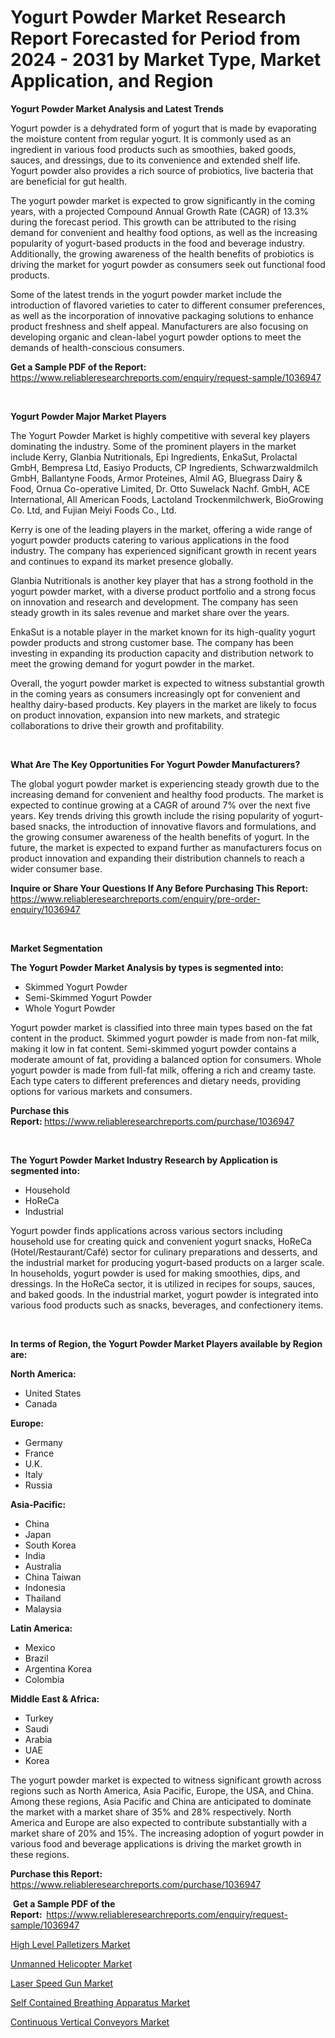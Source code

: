 <p><h1>Yogurt Powder Market Research Report Forecasted for Period from 2024 -  2031 by Market Type, Market Application, and Region</h1></p><p><strong>Yogurt Powder Market Analysis and Latest Trends</strong></p>
<p><p>Yogurt powder is a dehydrated form of yogurt that is made by evaporating the moisture content from regular yogurt. It is commonly used as an ingredient in various food products such as smoothies, baked goods, sauces, and dressings, due to its convenience and extended shelf life. Yogurt powder also provides a rich source of probiotics, live bacteria that are beneficial for gut health.</p><p>The yogurt powder market is expected to grow significantly in the coming years, with a projected Compound Annual Growth Rate (CAGR) of 13.3% during the forecast period. This growth can be attributed to the rising demand for convenient and healthy food options, as well as the increasing popularity of yogurt-based products in the food and beverage industry. Additionally, the growing awareness of the health benefits of probiotics is driving the market for yogurt powder as consumers seek out functional food products.</p><p>Some of the latest trends in the yogurt powder market include the introduction of flavored varieties to cater to different consumer preferences, as well as the incorporation of innovative packaging solutions to enhance product freshness and shelf appeal. Manufacturers are also focusing on developing organic and clean-label yogurt powder options to meet the demands of health-conscious consumers.</p></p>
<p><strong>Get a Sample PDF of the Report:&nbsp;</strong> <a href="https://www.reliableresearchreports.com/enquiry/request-sample/1036947">https://www.reliableresearchreports.com/enquiry/request-sample/1036947</a></p>
<p>&nbsp;</p>
<p><strong>Yogurt Powder Major Market Players</strong></p>
<p><p>The Yogurt Powder Market is highly competitive with several key players dominating the industry. Some of the prominent players in the market include Kerry, Glanbia Nutritionals, Epi Ingredients, EnkaSut, Prolactal GmbH, Bempresa Ltd, Easiyo Products, CP Ingredients, Schwarzwaldmilch GmbH, Ballantyne Foods, Armor Proteines, Almil AG, Bluegrass Dairy & Food, Ornua Co-operative Limited, Dr. Otto Suwelack Nachf. GmbH, ACE International, All American Foods, Lactoland Trockenmilchwerk, BioGrowing Co. Ltd, and Fujian Meiyi Foods Co., Ltd.</p><p>Kerry is one of the leading players in the market, offering a wide range of yogurt powder products catering to various applications in the food industry. The company has experienced significant growth in recent years and continues to expand its market presence globally.</p><p>Glanbia Nutritionals is another key player that has a strong foothold in the yogurt powder market, with a diverse product portfolio and a strong focus on innovation and research and development. The company has seen steady growth in its sales revenue and market share over the years.</p><p>EnkaSut is a notable player in the market known for its high-quality yogurt powder products and strong customer base. The company has been investing in expanding its production capacity and distribution network to meet the growing demand for yogurt powder in the market.</p><p>Overall, the yogurt powder market is expected to witness substantial growth in the coming years as consumers increasingly opt for convenient and healthy dairy-based products. Key players in the market are likely to focus on product innovation, expansion into new markets, and strategic collaborations to drive their growth and profitability.</p></p>
<p>&nbsp;</p>
<p><strong>What Are The Key Opportunities For Yogurt Powder Manufacturers?</strong></p>
<p><p>The global yogurt powder market is experiencing steady growth due to the increasing demand for convenient and healthy food products. The market is expected to continue growing at a CAGR of around 7% over the next five years. Key trends driving this growth include the rising popularity of yogurt-based snacks, the introduction of innovative flavors and formulations, and the growing consumer awareness of the health benefits of yogurt. In the future, the market is expected to expand further as manufacturers focus on product innovation and expanding their distribution channels to reach a wider consumer base.</p></p>
<p><strong>Inquire or Share Your Questions If Any Before Purchasing This Report:</strong> <a href="https://www.reliableresearchreports.com/enquiry/pre-order-enquiry/1036947">https://www.reliableresearchreports.com/enquiry/pre-order-enquiry/1036947</a></p>
<p>&nbsp;</p>
<p><strong>Market Segmentation</strong></p>
<p><strong>The Yogurt Powder Market Analysis by types is segmented into:</strong></p>
<p><ul><li>Skimmed Yogurt Powder</li><li>Semi-Skimmed Yogurt Powder</li><li>Whole Yogurt Powder</li></ul></p>
<p><p>Yogurt powder market is classified into three main types based on the fat content in the product. Skimmed yogurt powder is made from non-fat milk, making it low in fat content. Semi-skimmed yogurt powder contains a moderate amount of fat, providing a balanced option for consumers. Whole yogurt powder is made from full-fat milk, offering a rich and creamy taste. Each type caters to different preferences and dietary needs, providing options for various markets and consumers.</p></p>
<p><strong>Purchase this Report:&nbsp;</strong><a href="https://www.reliableresearchreports.com/purchase/1036947">https://www.reliableresearchreports.com/purchase/1036947</a></p>
<p>&nbsp;</p>
<p><strong>The Yogurt Powder Market Industry Research by Application is segmented into:</strong></p>
<p><ul><li>Household</li><li>HoReCa</li><li>Industrial</li></ul></p>
<p><p>Yogurt powder finds applications across various sectors including household use for creating quick and convenient yogurt snacks, HoReCa (Hotel/Restaurant/Café) sector for culinary preparations and desserts, and the industrial market for producing yogurt-based products on a larger scale. In households, yogurt powder is used for making smoothies, dips, and dressings. In the HoReCa sector, it is utilized in recipes for soups, sauces, and baked goods. In the industrial market, yogurt powder is integrated into various food products such as snacks, beverages, and confectionery items.</p></p>
<p>&nbsp;</p>
<p><strong>In terms of Region, the Yogurt Powder Market Players available by Region are:</strong></p>
<p>
    <p> <strong> North America: </strong>
        <ul>
            <li>United States</li>
            <li>Canada</li>
        </ul>
        </p> 
    <p> <strong> Europe: </strong>
        <ul>
            <li>Germany</li>
            <li>France</li>
            <li>U.K.</li>
            <li>Italy</li>
            <li>Russia</li>
        </ul>
        </p> 
    <p> <strong> Asia-Pacific: </strong>
        <ul>
            <li>China</li>
            <li>Japan</li>
            <li>South Korea</li>
            <li>India</li>
            <li>Australia</li>
            <li>China Taiwan</li>
            <li>Indonesia</li>
            <li>Thailand</li>
            <li>Malaysia</li>
        </ul>
        </p> 
    <p> <strong> Latin America: </strong>
        <ul>
            <li>Mexico</li>
            <li>Brazil</li>
            <li>Argentina Korea</li>
            <li>Colombia</li>
        </ul>
        </p> 
    <p> <strong> Middle East & Africa: </strong>
        <ul>
            <li>Turkey</li>
            <li>Saudi</li>
            <li>Arabia</li>
            <li>UAE</li>
            <li>Korea</li>
        </ul>
    </p>
    </p>
<p><p>The yogurt powder market is expected to witness significant growth across regions such as North America, Asia Pacific, Europe, the USA, and China. Among these regions, Asia Pacific and China are anticipated to dominate the market with a market share of 35% and 28% respectively. North America and Europe are also expected to contribute substantially with a market share of 20% and 15%. The increasing adoption of yogurt powder in various food and beverage applications is driving the market growth in these regions.</p></p>
<p><strong>Purchase this Report: </strong><a href="https://www.reliableresearchreports.com/purchase/1036947">https://www.reliableresearchreports.com/purchase/1036947</a></p>
<p>&nbsp;<strong>Get a Sample PDF of the Report:&nbsp;&nbsp;</strong><a href="https://www.reliableresearchreports.com/enquiry/request-sample/1036947">https://www.reliableresearchreports.com/enquiry/request-sample/1036947</a></p>
<p><strong></strong></p>
<p><p><a href="https://medium.com/@shirleysullivan73/high-level-palletizers-market-size-and-market-trends-complete-industry-overview-2024-to-2031-27a8dc491371">High Level Palletizers Market</a></p><p><a href="https://medium.com/@emmyrolfson8689/unmanned-helicopter-market-trends-forecast-and-competitive-analysis-to-2031-d8f2f9af667d">Unmanned Helicopter Market</a></p><p><a href="https://medium.com/@emmyrolfson8689/laser-speed-gun-market-competitive-analysis-market-trends-and-forecast-to-2031-8abe67cb60c9">Laser Speed Gun Market</a></p><p><a href="https://medium.com/@mildredlawson1937/self-contained-breathing-apparatus-market-trends-forecast-and-competitive-analysis-to-2031-df5343974727">Self Contained Breathing Apparatus Market</a></p><p><a href="https://medium.com/@shirleysullivan73/continuous-vertical-conveyors-market-furnishes-information-on-market-share-market-trends-and-ce8281af40ad">Continuous Vertical Conveyors Market</a></p></p>